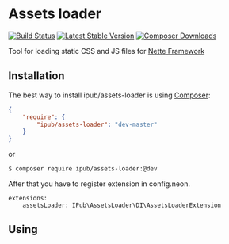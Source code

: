 # Assets loader

[![Build Status](https://img.shields.io/travis/iPublikuj/assets-loader.svg?style=flat-square)](https://travis-ci.org/iPublikuj/assets-loader)
[![Latest Stable Version](https://img.shields.io/packagist/v/ipub/assets-loader.svg?style=flat-square)](https://packagist.org/packages/ipub/assets-loader)
[![Composer Downloads](https://img.shields.io/packagist/dt/ipub/assets-loader.svg?style=flat-square)](https://packagist.org/packages/ipub/assets-loader)

Tool for loading static CSS and JS files for [Nette Framework](http://nette.org/)

## Installation

The best way to install ipub/assets-loader is using  [Composer](http://getcomposer.org/):

```json
{
	"require": {
		"ipub/assets-loader": "dev-master"
	}
}
```

or

```sh
$ composer require ipub/assets-loader:@dev
```

After that you have to register extension in config.neon.

```neon
extensions:
	assetsLoader: IPub\AssetsLoader\DI\AssetsLoaderExtension
```

## Using